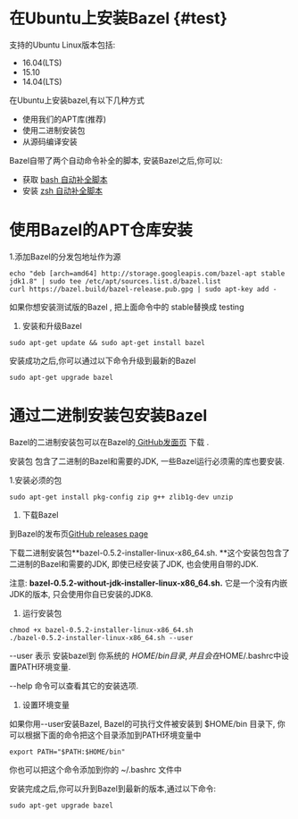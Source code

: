 # 在Ubuntu上安装Bazel {#test}

支持的Ubuntu Linux版本包括:

* 16.04\(LTS\)
* 15.10
* 14.04\(LTS\)

在Ubuntu上安装bazel,有以下几种方式

* 使用我们的APT库\(推荐\)
* 使用二进制安装包
* 从源码编译安装

Bazel自带了两个自动命令补全的脚本, 安装Bazel之后,你可以:

* 获取 [bash 自动补全脚本](/an-zhuang-bazel.md#bash-completion)
* 安装 [zsh 自动补全脚本](/an-zhuang-bazel.md#zsh-completion)

# 使用Bazel的APT仓库安装

1.添加Bazel的分发包地址作为源

```
echo "deb [arch=amd64] http://storage.googleapis.com/bazel-apt stable jdk1.8" | sudo tee /etc/apt/sources.list.d/bazel.list
curl https://bazel.build/bazel-release.pub.gpg | sudo apt-key add -
```

如果你想安装测试版的Bazel , 把上面命令中的 stable替换成 testing

1. 安装和升级Bazel

```
sudo apt-get update && sudo apt-get install bazel
```

安装成功之后,你可以通过以下命令升级到最新的Bazel

```
sudo apt-get upgrade bazel
```

# 通过二进制安装包安装Bazel

Bazel的二进制安装包可以在Bazel的[ GitHub发面页](https://github.com/bazelbuild/bazel/releases) 下载 .

安装包 包含了二进制的Bazel和需要的JDK,  一些Bazel运行必须需的库也要安装.

1.安装必须的包

```
sudo apt-get install pkg-config zip g++ zlib1g-dev unzip
```

1. 下载Bazel

到Bazel的发布页[GitHub releases page](https://github.com/bazelbuild/bazel/releases)

下载二进制安装包**bazel-0.5.2-installer-linux-x86\_64.sh. **这个安装包包含了二进制的Bazel和需要的JDK, 即使已经安装了JDK, 也会使用自带的JDK.

注意: **bazel-0.5.2-without-jdk-installer-linux-x86\_64.sh.** 它是一个没有内嵌JDK的版本, 只会使用你自已安装的JDK8.

1. 运行安装包

```
chmod +x bazel-0.5.2-installer-linux-x86_64.sh
./bazel-0.5.2-installer-linux-x86_64.sh --user
```

--user 表示 安装bazel到 你系统的 $HOME/bin 目录 , 并且会在$HOME/.bashrc中设置PATH环境变量.

--help 命令可以查看其它的安装选项.

1. 设置环境变量

如果你用--user安装Bazel,  Bazel的可执行文件被安装到 $HOME/bin 目录下,  你可以根据下面的命令把这个目录添加到PATH环境变量中

```
export PATH="$PATH:$HOME/bin"
```

你也可以把这个命令添加到你的 ~/.bashrc 文件中

安装完成之后,你可以升到Bazel到最新的版本,通过以下命令:

```
sudo apt-get upgrade bazel
```



